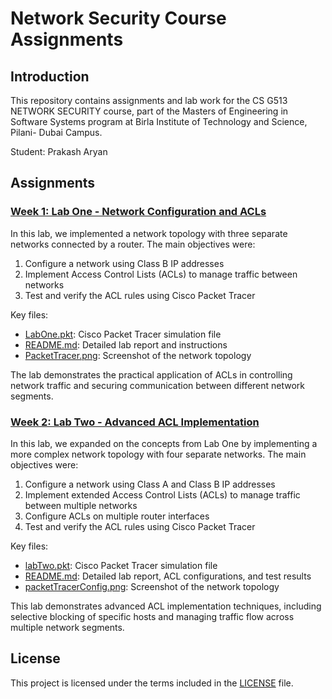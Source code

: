 # Network Security Course Assignments

## Introduction

This repository contains assignments and lab work for the CS G513 NETWORK SECURITY course, part of the Masters of Engineering in Software Systems program at Birla Institute of Technology and Science, Pilani- Dubai Campus.

Student: Prakash Aryan

## Assignments

### [Week 1: Lab One - Network Configuration and ACLs](./LabOne)

In this lab, we implemented a network topology with three separate networks connected by a router. The main objectives were:

1. Configure a network using Class B IP addresses
2. Implement Access Control Lists (ACLs) to manage traffic between networks
3. Test and verify the ACL rules using Cisco Packet Tracer

Key files:
- [LabOne.pkt](./LabOne/LabOne.pkt): Cisco Packet Tracer simulation file
- [README.md](./LabOne/README.md): Detailed lab report and instructions
- [PacketTracer.png](./LabOne/PacketTracer.png): Screenshot of the network topology

The lab demonstrates the practical application of ACLs in controlling network traffic and securing communication between different network segments.

### [Week 2: Lab Two - Advanced ACL Implementation](./LabTwo)

In this lab, we expanded on the concepts from Lab One by implementing a more complex network topology with four separate networks. The main objectives were:

1. Configure a network using Class A and Class B IP addresses
2. Implement extended Access Control Lists (ACLs) to manage traffic between multiple networks
3. Configure ACLs on multiple router interfaces
4. Test and verify the ACL rules using Cisco Packet Tracer

Key files:
- [labTwo.pkt](./LabTwo/labTwo.pkt): Cisco Packet Tracer simulation file
- [README.md](./LabTwo/README.md): Detailed lab report, ACL configurations, and test results
- [packetTracerConfig.png](./LabTwo/packetTracerConfig.png): Screenshot of the network topology

This lab demonstrates advanced ACL implementation techniques, including selective blocking of specific hosts and managing traffic flow across multiple network segments.

## License

This project is licensed under the terms included in the [LICENSE](./LICENSE) file.